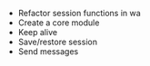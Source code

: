 - Refactor session functions in wa
- Create a core module
- Keep alive
- Save/restore session
- Send messages
